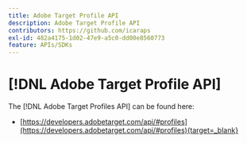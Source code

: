 ```yaml
---
title: Adobe Target Profile API
description: Adobe Target Profile API
contributors: https://github.com/icaraps
exl-id: 482a4175-1d02-47e9-a5c0-dd00e8560773
feature: APIs/SDKs
---
```

# [!DNL Adobe Target Profile API]

The [!DNL Adobe Target Profiles API] can be found here:

* [https://developers.adobetarget.com/api/#profiles](https://developers.adobetarget.com/api/#profiles){target=_blank}
